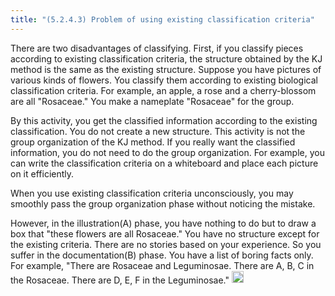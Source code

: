 ```yaml
---
title: "(5.2.4.3) Problem of using existing classification criteria"
---
```


There are two disadvantages of classifying. First, if you classify pieces according to existing classification criteria, the structure obtained by the KJ method is the same as the existing structure. Suppose you have pictures of various kinds of flowers. You classify them according to existing biological classification criteria. For example, an apple, a rose and a cherry-blossom are all "Rosaceae." You make a nameplate "Rosaceae" for the group.

By this activity, you get the classified information according to the existing classification. You do not create a new structure. This activity is not the group organization of the KJ method. If you really want the classified information, you do not need to do the group organization. For example, you can write the classification criteria on a whiteboard and place each picture on it efficiently.

When you use existing classification criteria unconsciously, you may smoothly pass the group organization phase without noticing the mistake.

However, in the illustration(A) phase, you have nothing to do but to draw a box that "these flowers are all Rosaceae." You have no structure except for the existing criteria. There are no stories based on your experience. So you suffer in the documentation(B) phase. You have a list of boring facts only. For example, "There are Rosaceae and Leguminosae. There are A, B, C in the Rosaceae. There are D, E, F in the Leguminosae."
<img src='https://scrapbox.io/api/pages/nishio/en/icon' alt='en.icon' height="19.5"/>